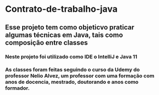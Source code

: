 # Contrato-de-trabalho-java
## Esse projeto tem como objeticvo praticar algumas técnicas em Java, tais como composição entre classes
### Neste projeto foi utilizado como IDE o IntelliJ e Java 11
### As classes foram feitas seguindo o curso da Udemy do professor Nelio Alvez, um professor com uma formação com anos de docencia, mestrado, doutorando e anos como formador.

